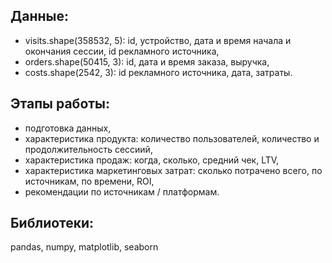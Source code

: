 ## Данные: 
- visits.shape(358532, 5): id, устройство, дата и время начала и окончания сессии, id рекламного источника,  
- orders.shape(50415, 3): id, дата и время заказа, выручка,   
- costs.shape(2542, 3): id рекламного источника, дата, затраты.


## Этапы работы:
- подготовка данных,  
- характеристика продукта: количество пользователей, количество и продолжительность сессиий,   
- характеристика продаж: когда, сколько, средний чек, LTV,
- характеристика маркетинговых затрат: сколько потрачено всего, по источникам, по времени, ROI,  
- рекомендации по источникам / платформам.

## Библиотеки:
pandas, numpy, matplotlib, seaborn  
